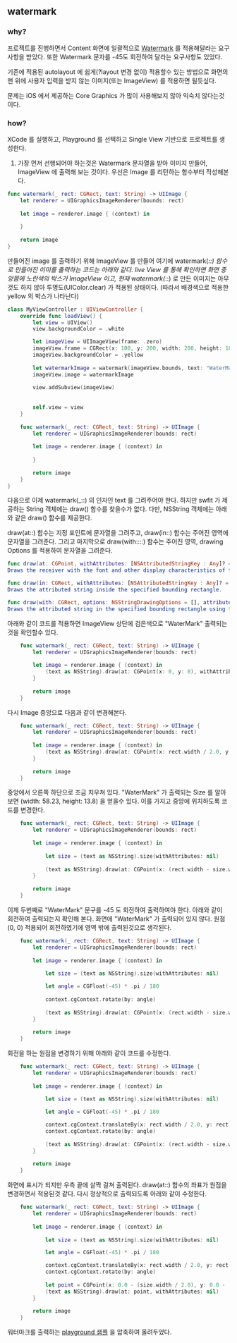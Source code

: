 ## watermark

### why?

프로젝트를 진행하면서 Content 화면에 일괄적으로 [Watermark](https://ko.wikipedia.org/wiki/%EC%9B%8C%ED%84%B0%EB%A7%88%ED%81%AC) 를 적용해달라는 요구사항을 받았다. 또한 Watermark 문자를 -45도 회전하여 달라는 요구사항도 있었다.

기존에 적용된 autolayout 에 쉽게(?layout 변경 없이) 적용할수 있는 방법으로 화면의 맨 위에 사용자 입력을 받지 않는 이미지(또는 ImageView) 를 적용하면 될듯싶다.

문제는 iOS 에서 제공하는 Core Graphics 가 많이 사용해보지 않아 익숙치 않다는것이다.

### how?

XCode 를 실행하고, Playground 를 선택하고 Single View 기반으로 프로젝트를 생성한다.

1. 가장 먼저 선행되어야 하는것은 Watermark 문자열을 받아 이미지 만들어, ImageView 에 출력해 보는 것이다.
우선은 Image 를 리턴하는 함수부터 작성해본다.

```swift
func watermark(_ rect: CGRect, text: String) -> UIImage {
	let renderer = UIGraphicsImageRenderer(bounds: rect)
		
	let image = renderer.image { (context) in
			
	}
		
	return image
}
```

만들어진 image 를 출력하기 위해 ImageView 를 만들어 여기에 watermark(_::) 함수로 만들어진 이미를 출력하는 코드는 아래와 같다.
live View 를 통해 확인하면 화면 중앙쯤에 노란색의 박스가 ImageView 이고, 현재 watermark(_::) 로 만든 이미지는 아무것도 하지 않아 투명도(UIColor.clear) 가 적용된 상태이다.
(따라서 배경색으로 적용한 yellow 의 박스가 나타난다)


```swift
class MyViewController : UIViewController {
    override func loadView() {
        let view = UIView()
        view.backgroundColor = .white

        let imageView = UIImageView(frame: .zero)
        imageView.frame = CGRect(x: 100, y: 200, width: 200, height: 100)
		imageView.backgroundColor = .yellow
		
		let watermarkImage = watermark(imageView.bounds, text: "WaterMark")
		imageView.image = watermarkImage
		
        view.addSubview(imageView)
		
		
        self.view = view
    }
	
	func watermark(_ rect: CGRect, text: String) -> UIImage {
		let renderer = UIGraphicsImageRenderer(bounds: rect)
		
		let image = renderer.image { (context) in
			
		}
		
		return image
	}
}
```

다음으로 이제 watermark(_::) 의 인자인 text 를 그려주어야 한다. 하지만 swfit 가 제공하는 String 객체에는 draw() 함수를 찾을수가 없다. 다만, NSString 객체에는 아래와 같은 draw() 함수를 제공한다.

draw(at::) 함수는 지정 포인트에 문자열을 그려주고,
draw(in::) 함수는 주어진 영역에 문자열을 그려준다.
그리고 마지막으로 draw(with::::) 함수는 주어진 영역, drawing Options 를 적용하여 문자열을 그려준다.


```swift
func draw(at: CGPoint, withAttributes: [NSAttributedStringKey : Any]? = nil)
Draws the receiver with the font and other display characteristics of the given attributes, at the specified point in the current graphics context.

func draw(in: CGRect, withAttributes: [NSAttributedStringKey : Any]? = nil)
Draws the attributed string inside the specified bounding rectangle.

func draw(with: CGRect, options: NSStringDrawingOptions = [], attributes: [NSAttributedStringKey : Any]? = nil, context: NSStringDrawingContext?)
Draws the attributed string in the specified bounding rectangle using the provided options.
```

아래와 같이 코드를 적용하면 ImageView 상단에 검은색으로 "WaterMark" 출력되는것을 확인할수 있다. 

```swift
	func watermark(_ rect: CGRect, text: String) -> UIImage {
		let renderer = UIGraphicsImageRenderer(bounds: rect)
		
		let image = renderer.image { (context) in
			(text as NSString).draw(at: CGPoint(x: 0, y: 0), withAttributes: nil)
		}
		
		return image
	}
```


다시 Image 중앙으로 다음과 같이 변경해본다. 

```swift
	func watermark(_ rect: CGRect, text: String) -> UIImage {
		let renderer = UIGraphicsImageRenderer(bounds: rect)
		
		let image = renderer.image { (context) in
			(text as NSString).draw(at: CGPoint(x: rect.width / 2.0, y: rect.height / 2.0), withAttributes: nil)
		}
		
		return image
	}
```


중앙에서 오른쪽 하단으로 조금 치우쳐 있다. "WaterMark" 가 출력되는 Size 를 알아보면 (width: 58.23, height: 13.8) 을 얻을수 있다. 이를 가지고 중앙에 위치하도록 코드를 변경한다.

```swift
	func watermark(_ rect: CGRect, text: String) -> UIImage {
		let renderer = UIGraphicsImageRenderer(bounds: rect)
		
		let image = renderer.image { (context) in
			
			let size = (text as NSString).size(withAttributes: nil)
			
			(text as NSString).draw(at: CGPoint(x: (rect.width - size.width) / 2.0, y: (rect.height - size.height) / 2.0), withAttributes: nil)
		}
		
		return image
	}
```

이제 두번째로 "WaterMark" 문구를 -45 도 회전하여 출력하여야 한다. 아래와 같이 회전하여 출력되는지 확인해 본다.
화면에 "WaterMark" 가 출력되어 있지 않다. 원점(0, 0) 적용되어 회전하였기에 영역 밖에 출력된것으로 생각된다.

```swift
	func watermark(_ rect: CGRect, text: String) -> UIImage {
		let renderer = UIGraphicsImageRenderer(bounds: rect)
		
		let image = renderer.image { (context) in
			
			let size = (text as NSString).size(withAttributes: nil)

			let angle = CGFloat(-45) * .pi / 180
			
			context.cgContext.rotate(by: angle)
			
			(text as NSString).draw(at: CGPoint(x: (rect.width - size.width) / 2.0, y: (rect.height - size.height) / 2.0), withAttributes: nil)
		}
		
		return image
	}
```

회전을 하는 원점을 변경하기 위해 아래와 같이 코드를 수정한다. 

```swift
	func watermark(_ rect: CGRect, text: String) -> UIImage {
		let renderer = UIGraphicsImageRenderer(bounds: rect)
		
		let image = renderer.image { (context) in
			
			let size = (text as NSString).size(withAttributes: nil)

			let angle = CGFloat(-45) * .pi / 180

			context.cgContext.translateBy(x: rect.width / 2.0, y: rect.height / 2.0)
			context.cgContext.rotate(by: angle)
			
			(text as NSString).draw(at: CGPoint(x: (rect.width - size.width) / 2.0, y: (rect.height - size.height) / 2.0), withAttributes: nil)
		}
		
		return image
	}
```

화면에 표시가 되지만 우측 끝에 살짝 걸쳐 출력된다. draw(at::) 함수의 좌표가 원점을 변경하면서 적용된것 같다. 다시 정상적으로 출력되도록 아래와 같이 수정한다.

```swift
	func watermark(_ rect: CGRect, text: String) -> UIImage {
		let renderer = UIGraphicsImageRenderer(bounds: rect)
		
		let image = renderer.image { (context) in
			
			let size = (text as NSString).size(withAttributes: nil)

			let angle = CGFloat(-45) * .pi / 180

			context.cgContext.translateBy(x: rect.width / 2.0, y: rect.height / 2.0)
			context.cgContext.rotate(by: angle)
			
			let point = CGPoint(x: 0.0 - (size.width / 2.0), y: 0.0 - (size.height / 2.0))
			(text as NSString).draw(at: point, withAttributes: nil)
		}
		
		return image
	}
```

워터마크를 출력하는 [playground 샘플]() 을 압축하여 올려두었다.

